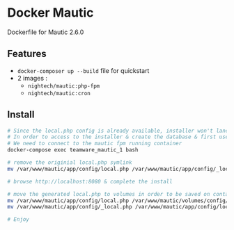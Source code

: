 # Docker Mautic

Dockerfile for Mautic 2.6.0

## Features
* `docker-composer up --build` file for quickstart
* 2 images : 
  * `nightech/mautic:php-fpm` 
  * `nightech/mautic:cron`

## Install 
```bash
# Since the local.php config is already available, installer won't lanch
# In order to access to the installer & create the database & first user
# We need to connect to the mautic fpm running container 
docker-compose exec teamware_mautic_1 bash 

# remove the originial local.php symlink  
mv /var/www/mautic/app/config/local.php /var/www/mautic/app/config/_local.php

# browse http://localhost:8080 & complete the install

# move the generated local.php to volumes in order to be saved on container rm
mv /var/www/mautic/app/config/local.php /var/www/mautic/volumes/config/local.php
mv /var/www/mautic/app/config/_local.php /var/www/mautic/app/config/local.php

# Enjoy
```
